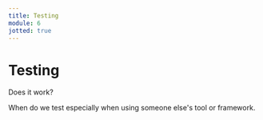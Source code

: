 ```yaml
---
title: Testing
module: 6
jotted: true
---
```


# Testing

Does it work?

When do we test especially when using someone else's tool or framework.
